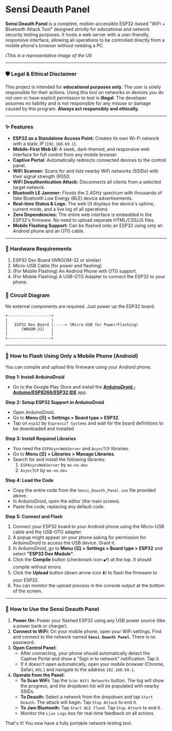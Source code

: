 # Sensi Deauth Panel

**Sensi Deauth Panel** is a complete, mobile-accessible ESP32-based "WiFi + Bluetooth Attack Tool" designed strictly for educational and network security testing purposes. It hosts a web server with a user-friendly, responsive interface, allowing all operations to be controlled directly from a mobile phone's browser without needing a PC.

 
*(This is a representative image of the UI)*

---

### 🛡️ Legal & Ethical Disclaimer

This project is intended for **educational purposes only**. The user is solely responsible for their actions. Using this tool on networks or devices you do not own or have explicit permission to test is **illegal**. The developer assumes no liability and is not responsible for any misuse or damage caused by this program. **Always act responsibly and ethically.**

---

### ✨ Features

-   **ESP32 as a Standalone Access Point:** Creates its own Wi-Fi network with a static IP (`192.168.69.1`).
-   **Mobile-First Web UI:** A sleek, dark-themed, and responsive web interface for full control from any mobile browser.
-   **Captive Portal:** Automatically redirects connected devices to the control panel.
-   **WiFi Scanner:** Scans for and lists nearby WiFi networks (SSIDs) with their signal strength (RSSI).
-   **WiFi Deauthentication Attack:** Disconnects all clients from a selected target network.
-   **Bluetooth LE Jammer:** Floods the 2.4GHz spectrum with thousands of fake Bluetooth Low Energy (BLE) device advertisements.
-   **Real-time Status & Logs:** The web UI displays the device's uptime, current mode, and a live log of all operations.
-   **Zero Dependencies:** The entire web interface is embedded in the ESP32's firmware. No need to upload separate HTML/CSS/JS files.
-   **Mobile Flashing Support:** Can be flashed onto an ESP32 using only an Android phone and an OTG cable.

---

### 🔧 Hardware Requirements

1.  ESP32 Dev Board (WROOM-32 or similar)
2.  Micro-USB Cable (for power and flashing)
3.  (For Mobile Flashing) An Android Phone with OTG support.
4.  (For Mobile Flashing) A USB-OTG Adapter to connect the ESP32 to your phone.

### 🔩 Circuit Diagram

No external components are required. Just power up the ESP32 board.

```
+-------------------+
|                   |
|   ESP32 Dev Board |-----> (Micro-USB for Power/Flashing)
|      (WROOM-32)   |
|                   |
+-------------------+
```

---

### 📱 How to Flash Using Only a Mobile Phone (Android)

You can compile and upload this firmware using your Android phone.

**Step 1: Install ArduinoDroid**
- Go to the Google Play Store and install the **[ArduinoDroid - Arduino/ESP8266/ESP32 IDE](https://play.google.com/store/apps/details?id=name.antonsmirnov.android.arduinodroid)** app.

**Step 2: Setup ESP32 Support in ArduinoDroid**
- Open ArduinoDroid.
- Go to **Menu (☰) > Settings > Board type > ESP32**.
- Tap on `esp32` by `Espressif Systems` and wait for the board definitions to be downloaded and installed.

**Step 3: Install Required Libraries**
- You need the `ESPAsyncWebServer` and `AsyncTCP` libraries.
- Go to **Menu (☰) > Libraries > Manage Libraries**.
- Search for and install the following libraries:
    1.  `ESPAsyncWebServer` by `me-no-dev`
    2.  `AsyncTCP` by `me-no-dev`

**Step 4: Load the Code**
- Copy the entire code from the `Sensi_Deauth_Panel.ino` file provided above.
- In ArduinoDroid, open the editor (the main screen).
- Paste the code, replacing any default code.

**Step 5: Connect and Flash**
1.  Connect your ESP32 board to your Android phone using the Micro-USB cable and the USB-OTG adapter.
2.  A popup might appear on your phone asking for permission for ArduinoDroid to access the USB device. Grant it.
3.  In ArduinoDroid, go to **Menu (☰) > Settings > Board type > ESP32** and select **"ESP32 Dev Module"**.
4.  Click the **Compile** button (checkmark icon ✔️) at the top. It should compile without errors.
5.  Click the **Upload** button (down arrow icon ⬇️) to flash the firmware to your ESP32.
6.  You can monitor the upload process in the console output at the bottom of the screen.

---

### 🚀 How to Use the Sensi Deauth Panel

1.  **Power On:** Power your flashed ESP32 using any USB power source (like a power bank or charger).
2.  **Connect to WiFi:** On your mobile phone, open your WiFi settings. Find and connect to the network named **`Sensi Deauth Panel`**. There is no password.
3.  **Open Control Panel:**
    -   After connecting, your phone should automatically detect the Captive Portal and show a "Sign in to network" notification. Tap it.
    -   If it doesn't open automatically, open your mobile browser (Chrome, Safari, etc.) and navigate to the address `192.168.69.1`.
4.  **Operate from the Panel:**
    -   **To Scan WiFi:** Tap the `Scan WiFi Networks` button. The log will show the progress, and the dropdown list will be populated with nearby SSIDs.
    -   **To Deauth:** Select a network from the dropdown and tap `Start Deauth`. The attack will begin. Tap `Stop Attack` to end it.
    -   **To Jam Bluetooth:** Tap `Start BLE Flood`. Tap `Stop Attack` to end it.
    -   Monitor the `Live Logs` box for real-time feedback on all actions.

That's it! You now have a fully portable network testing tool.
